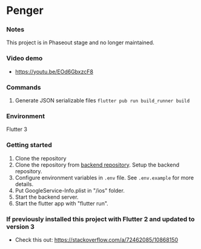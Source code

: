 # Penger

<!--
<p align="center" width="100%">
  <img src="https://res.cloudinary.com/dpjso4bmh/image/upload/v1628016130/pengo/First_s96c7t.png">
</p>
<p align="center" width="100%">
<small><i>The actual booking app.</i></small>
</p> -->

### Notes
This project is in Phaseout stage and no longer maintained.

### Video demo
- https://youtu.be/EOd6GbxzcF8

### Commands

1. Generate JSON serializable files
   `flutter pub run build_runner build`

### Environment 
Flutter 3

### Getting started
1. Clone the repository
2. Clone the repository from [backend repository](https://github.com/Vong3432/Pengo-backend). Setup the backend repository. 
3. Configure environment variables in `.env` file. See `.env.example` for more details.
4. Put GoogleService-Info.plist in "/ios" folder.
5. Start the backend server.
6. Start the flutter app with "flutter run".

### If previously installed this project with Flutter 2 and updated to version 3 
- Check this out: https://stackoverflow.com/a/72462085/10868150